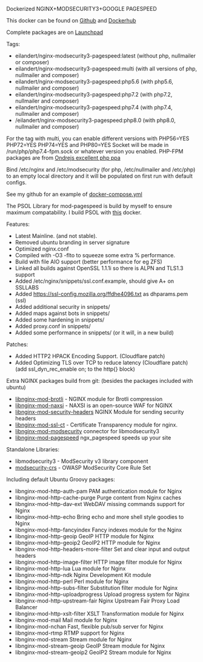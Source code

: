 Dockerized NGINX+MODSECURITY3+GOOGLE PAGESPEED

This docker can be found on [Github](https://github.com/eilandert/dockerized/tree/master/nginx-proxy-modsecurity-pagespeed) and [Dockerhub](https://hub.docker.com/r/eilandert/nginx-modsecurity3-pagespeed)

Complete packages are on [Launchpad](https://launchpad.net/~eilander/+archive/ubuntu/nginx)

Tags:

- eilandert/nginx-modsecurity3-pagespeed:latest (without php, nullmailer or composer)
- eilandert/nginx-modsecurity3-pagespeed:multi  (with all versions of php, nullmailer and composer)
- eilandert/nginx-modsecurity3-pagespeed:php5.6 (with php5.6, nullmailer and composer)
- eilandert/nginx-modsecurity3-pagespeed:php7.2 (with php7.2, nullmailer and composer)
- eilandert/nginx-modsecurity3-pagespeed:php7.4 (with php7.4, nullmailer and composer)
- /eilandert/nginx-modsecurity3-pagespeed:php8.0 (with php8.0, nullmailer and composer)

For the tag with multi, you can enable different versions with PHP56=YES PHP72=YES PHP74=YES and PHP80=YES
Socket will be made in /run/php/php7.4-fpm.sock or whatever version you enabled.
PHP-FPM packages are from [Ondrejs excellent php ppa](https://launchpad.net/~ondrej/+archive/ubuntu/php)

Bind /etc/nginx and /etc/modsecurity (for php, /etc/nullmailer and /etc/php) to an empty local directory and it will be populated on first run with default configs.

See my github for an example of [docker-compose.yml](https://github.com/eilandert/dockerized/blob/master/nginx-proxy-modsecurity-pagespeed/docker-compose.yml)

The PSOL Library for mod-pagespeed is build by myself to ensure maximum compatability. 
I build PSOL with [this](https://hub.docker.com/r/eilandert/psol) docker.

Features:

- Latest Mainline. (and not stable).
- Removed ubuntu branding in server signature
- Optimized nginx.conf
- Compiled with -O3 -flto to squeeze some extra % performance.
- Build with file AIO support (better performance for eg ZFS)
- Linked all builds against OpenSSL 1.1.1i so there is ALPN and TLS1.3 support
- Added /etc/nginx/snippets/ssl.conf.example, should give A+ on SSLLABS
- Added https://ssl-config.mozilla.org/ffdhe4096.txt as dhparams.pem (ssl)
- Added additional security in snippets/
- Added maps against bots in snippets/
- Added some hardening in snippets/
- Added proxy.conf in snippets/
- Added some performance in snippets/ (or it will, in a new build)

Patches:

- Added HTTP2 HPACK Encoding Support. (Cloudflare patch)
- Added Optimizing TLS over TCP to reduce latency (Cloudflare patch)
  (add ssl_dyn_rec_enable on; to the http{} block)

Extra NGINX packages build from git: (besides the packages included with ubuntu)

- [libnginx-mod-brotli](https://github.com/google/ngx_brotli) - NGINX module for Brotli compression
- [libnginx-mod-naxsi](https://github.com/nbs-system/naxsi) - NAXSI is an open-source WAF for NGINX
- [libnginx-mod-security-headers](https://github.com/GetPageSpeed/ngx_security_headers) NGINX Module for sending security headers
- [libnginx-mod-ssl-ct](https://github.com/grahamedgecombe/nginx-ct) - Certificate Transparency module for nginx.
- [libnginx-mod-modsecurity](https://github.com/SpiderLabs/ModSecurity-nginx) connector for libmodsecurity3
- [libnginx-mod-pagespeed](https://www.modpagespeed.com/doc/) ngx_pagespeed speeds up your site

Standalone Libraries:

- libmodsecurity3 - ModSecurity v3 library component
- [modsecurity-crs](https://coreruleset.org) - OWASP ModSecurity Core Rule Set

Including default Ubuntu Groovy packages:

- libnginx-mod-http-auth-pam PAM authentication module for Nginx
- libnginx-mod-http-cache-purge Purge content from Nginx caches
- libnginx-mod-http-dav-ext WebDAV missing commands support for Nginx
- libnginx-mod-http-echo Bring echo and more shell style goodies to Nginx
- libnginx-mod-http-fancyindex Fancy indexes module for the Nginx
- libnginx-mod-http-geoip GeoIP HTTP module for Nginx
- libnginx-mod-http-geoip2 GeoIP2 HTTP module for Nginx
- libnginx-mod-http-headers-more-filter Set and clear input and output headers
- libnginx-mod-http-image-filter HTTP image filter module for Nginx
- libnginx-mod-http-lua Lua module for Nginx
- libnginx-mod-http-ndk Nginx Development Kit module
- libnginx-mod-http-perl Perl module for Nginx
- libnginx-mod-http-subs-filter Substitution filter module for Nginx
- libnginx-mod-http-uploadprogress Upload progress system for Nginx
- libnginx-mod-http-upstream-fair Nginx Upstream Fair Proxy Load Balancer
- libnginx-mod-http-xslt-filter XSLT Transformation module for Nginx
- libnginx-mod-mail Mail module for Nginx
- libnginx-mod-nchan Fast, flexible pub/sub server for Nginx
- libnginx-mod-rtmp RTMP support for Nginx
- libnginx-mod-stream Stream module for Nginx
- libnginx-mod-stream-geoip GeoIP Stream module for Nginx
- libnginx-mod-stream-geoip2 GeoIP2 Stream module for Nginx
